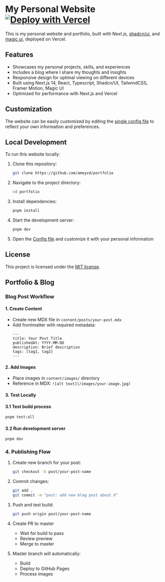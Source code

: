 # My Personal Website [![Deploy with Vercel](https://vercel.com/button)](https://vercel.com/new/clone?repository-url=https%3A%2F%2Fgithub.com%2Fameyxd%2Fportfolio)

This is my personal website and portfolio, built with Next.js, [shadcn/ui](https://ui.shadcn.com/), and [magic ui](https://magicui.design/), deployed on Vercel.

## Features

- Showcases my personal projects, skills, and experiences
- Includes a blog where I share my thoughts and insights
- Responsive design for optimal viewing on different devices
- Built using Next.js 14, React, Typescript, Shadcn/UI, TailwindCSS, Framer Motion, Magic UI
- Optimized for performance with Next.js and Vercel

## Customization

The website can be easily customized by editing the [single config file](./src/data/resume.tsx) to reflect your own information and preferences.

## Local Development

To run this website locally:

1. Clone this repository:
   ```bash
   git clone https://github.com/ameyxd/portfolio
   ```

2. Navigate to the project directory:
   ```bash
   cd portfolio
   ```

3. Install dependencies:
   ```bash
   pnpm install
   ```

4. Start the development server:
   ```bash
   pnpm dev
   ```

5. Open the [Config file](./src/data/resume.tsx) and customize it with your personal information

## License

This project is licensed under the [MIT license](https://github.com/ameyxd/portfolio/blob/main/LICENSE.md).

## Portfolio & Blog

### Blog Post Workflow

#### 1. Create Content
- Create new MDX file in `content/posts/your-post.mdx`
- Add frontmatter with required metadata:
  ```mdx
  ---
  title: Your Post Title
  publishedAt: YYYY-MM-DD
  description: Brief description
  tags: [tag1, tag2]
  ---
  ```

#### 2. Add Images
- Place images in `content/images/` directory
- Reference in MDX: `![alt text](/images/your-image.jpg)`

#### 3. Test Locally

#### 3.1 Test build process

```bash
pnpm test:all
```

#### 3.2 Run development server

```bash
pnpm dev
```

### 4. Publishing Flow
1. Create new branch for your post:
   ```bash
   git checkout -b post/your-post-name
   ```

2. Commit changes:
   ```bash
   git add .
   git commit -m "post: add new blog post about X"
   ```

3. Push and test build:
   ```bash
   git push origin post/your-post-name
   ```

4. Create PR to master
   - Wait for build to pass
   - Review preview
   - Merge to master

5. Master branch will automatically:
   - Build
   - Deploy to GitHub Pages
   - Process images